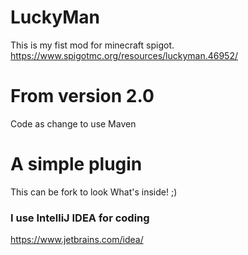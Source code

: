 # LuckyMan
This is my fist mod for minecraft spigot.
https://www.spigotmc.org/resources/luckyman.46952/

# From version 2.0
Code as change to use Maven

# A simple plugin
This can be fork to look What's inside! ;)

### I use IntelliJ IDEA for coding
https://www.jetbrains.com/idea/